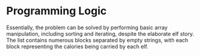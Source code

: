 # Programming Logic

Essentially, the problem can be solved by performing basic array manipulation, including sorting and iterating, despite the elaborate elf story. The list contains numerous blocks separated by empty strings, with each block representing the calories being carried by each elf.
